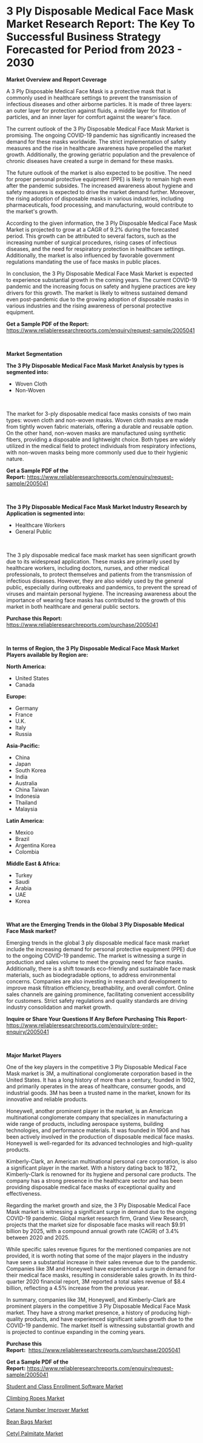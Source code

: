 <p><h1>3 Ply Disposable Medical Face Mask Market Research Report: The Key To Successful Business Strategy Forecasted for Period from 2023 - 2030</h1></p><p><strong>Market Overview and Report Coverage</strong></p>
<p><p>A 3 Ply Disposable Medical Face Mask is a protective mask that is commonly used in healthcare settings to prevent the transmission of infectious diseases and other airborne particles. It is made of three layers: an outer layer for protection against fluids, a middle layer for filtration of particles, and an inner layer for comfort against the wearer's face.</p><p>The current outlook of the 3 Ply Disposable Medical Face Mask Market is promising. The ongoing COVID-19 pandemic has significantly increased the demand for these masks worldwide. The strict implementation of safety measures and the rise in healthcare awareness have propelled the market growth. Additionally, the growing geriatric population and the prevalence of chronic diseases have created a surge in demand for these masks.</p><p>The future outlook of the market is also expected to be positive. The need for proper personal protective equipment (PPE) is likely to remain high even after the pandemic subsides. The increased awareness about hygiene and safety measures is expected to drive the market demand further. Moreover, the rising adoption of disposable masks in various industries, including pharmaceuticals, food processing, and manufacturing, would contribute to the market's growth.</p><p>According to the given information, the 3 Ply Disposable Medical Face Mask Market is projected to grow at a CAGR of 9.2% during the forecasted period. This growth can be attributed to several factors, such as the increasing number of surgical procedures, rising cases of infectious diseases, and the need for respiratory protection in healthcare settings. Additionally, the market is also influenced by favorable government regulations mandating the use of face masks in public places.</p><p>In conclusion, the 3 Ply Disposable Medical Face Mask Market is expected to experience substantial growth in the coming years. The current COVID-19 pandemic and the increasing focus on safety and hygiene practices are key drivers for this growth. The market is likely to witness sustained demand even post-pandemic due to the growing adoption of disposable masks in various industries and the rising awareness of personal protective equipment.</p></p>
<p><strong>Get a Sample PDF of the Report:</strong> <a href="https://www.reliableresearchreports.com/enquiry/request-sample/2005041">https://www.reliableresearchreports.com/enquiry/request-sample/2005041</a></p>
<p>&nbsp;</p>
<p><strong>Market Segmentation</strong></p>
<p><strong>The 3 Ply Disposable Medical Face Mask Market Analysis by types is segmented into:</strong></p>
<p><ul><li>Woven Cloth</li><li>Non-Woven</li></ul></p>
<p>&nbsp;</p>
<p><p>The market for 3-ply disposable medical face masks consists of two main types: woven cloth and non-woven masks. Woven cloth masks are made from tightly woven fabric materials, offering a durable and reusable option. On the other hand, non-woven masks are manufactured using synthetic fibers, providing a disposable and lightweight choice. Both types are widely utilized in the medical field to protect individuals from respiratory infections, with non-woven masks being more commonly used due to their hygienic nature.</p></p>
<p><strong>Get a Sample PDF of the Report:</strong>&nbsp;<a href="https://www.reliableresearchreports.com/enquiry/request-sample/2005041">https://www.reliableresearchreports.com/enquiry/request-sample/2005041</a></p>
<p>&nbsp;</p>
<p><strong>The 3 Ply Disposable Medical Face Mask Market Industry Research by Application is segmented into:</strong></p>
<p><ul><li>Healthcare Workers</li><li>General Public</li></ul></p>
<p>&nbsp;</p>
<p><p>The 3 ply disposable medical face mask market has seen significant growth due to its widespread application. These masks are primarily used by healthcare workers, including doctors, nurses, and other medical professionals, to protect themselves and patients from the transmission of infectious diseases. However, they are also widely used by the general public, especially during outbreaks and pandemics, to prevent the spread of viruses and maintain personal hygiene. The increasing awareness about the importance of wearing face masks has contributed to the growth of this market in both healthcare and general public sectors.</p></p>
<p><strong>Purchase this Report:</strong>&nbsp; <a href="https://www.reliableresearchreports.com/purchase/2005041">https://www.reliableresearchreports.com/purchase/2005041</a></p>
<p>&nbsp;</p>
<p><strong>In terms of Region, the 3 Ply Disposable Medical Face Mask Market Players available by Region are:</strong></p>
<p>
    <p> <strong> North America: </strong>
        <ul>
            <li>United States</li>
            <li>Canada</li>
        </ul>
        </p> 
    <p> <strong> Europe: </strong>
        <ul>
            <li>Germany</li>
            <li>France</li>
            <li>U.K.</li>
            <li>Italy</li>
            <li>Russia</li>
        </ul>
        </p> 
    <p> <strong> Asia-Pacific: </strong>
        <ul>
            <li>China</li>
            <li>Japan</li>
            <li>South Korea</li>
            <li>India</li>
            <li>Australia</li>
            <li>China Taiwan</li>
            <li>Indonesia</li>
            <li>Thailand</li>
            <li>Malaysia</li>
        </ul>
        </p> 
    <p> <strong> Latin America: </strong>
        <ul>
            <li>Mexico</li>
            <li>Brazil</li>
            <li>Argentina Korea</li>
            <li>Colombia</li>
        </ul>
        </p> 
    <p> <strong> Middle East & Africa: </strong>
        <ul>
            <li>Turkey</li>
            <li>Saudi</li>
            <li>Arabia</li>
            <li>UAE</li>
            <li>Korea</li>
        </ul>
    </p>
    </p>
<p>&nbsp;</p>
<p><strong>What are the Emerging Trends in the Global 3 Ply Disposable Medical Face Mask market?</strong></p>
<p><p>Emerging trends in the global 3 ply disposable medical face mask market include the increasing demand for personal protective equipment (PPE) due to the ongoing COVID-19 pandemic. The market is witnessing a surge in production and sales volume to meet the growing need for face masks. Additionally, there is a shift towards eco-friendly and sustainable face mask materials, such as biodegradable options, to address environmental concerns. Companies are also investing in research and development to improve mask filtration efficiency, breathability, and overall comfort. Online sales channels are gaining prominence, facilitating convenient accessibility for customers. Strict safety regulations and quality standards are driving industry consolidation and market growth.</p></p>
<p><strong>Inquire or Share Your Questions If Any Before Purchasing This Report</strong>- <a href="https://www.reliableresearchreports.com/enquiry/pre-order-enquiry/2005041">https://www.reliableresearchreports.com/enquiry/pre-order-enquiry/2005041</a></p>
<p>&nbsp;</p>
<p><strong>Major Market Players</strong></p>
<p><p>One of the key players in the competitive 3 Ply Disposable Medical Face Mask market is 3M, a multinational conglomerate corporation based in the United States. It has a long history of more than a century, founded in 1902, and primarily operates in the areas of healthcare, consumer goods, and industrial goods. 3M has been a trusted name in the market, known for its innovative and reliable products.</p><p>Honeywell, another prominent player in the market, is an American multinational conglomerate company that specializes in manufacturing a wide range of products, including aerospace systems, building technologies, and performance materials. It was founded in 1906 and has been actively involved in the production of disposable medical face masks. Honeywell is well-regarded for its advanced technologies and high-quality products.</p><p>Kimberly-Clark, an American multinational personal care corporation, is also a significant player in the market. With a history dating back to 1872, Kimberly-Clark is renowned for its hygiene and personal care products. The company has a strong presence in the healthcare sector and has been providing disposable medical face masks of exceptional quality and effectiveness.</p><p>Regarding the market growth and size, the 3 Ply Disposable Medical Face Mask market is witnessing a significant surge in demand due to the ongoing COVID-19 pandemic. Global market research firm, Grand View Research, projects that the market size for disposable face masks will reach $9.91 billion by 2025, with a compound annual growth rate (CAGR) of 3.4% between 2020 and 2025.</p><p>While specific sales revenue figures for the mentioned companies are not provided, it is worth noting that some of the major players in the industry have seen a substantial increase in their sales revenue due to the pandemic. Companies like 3M and Honeywell have experienced a surge in demand for their medical face masks, resulting in considerable sales growth. In its third-quarter 2020 financial report, 3M reported a total sales revenue of $8.4 billion, reflecting a 4.5% increase from the previous year.</p><p>In summary, companies like 3M, Honeywell, and Kimberly-Clark are prominent players in the competitive 3 Ply Disposable Medical Face Mask market. They have a strong market presence, a history of producing high-quality products, and have experienced significant sales growth due to the COVID-19 pandemic. The market itself is witnessing substantial growth and is projected to continue expanding in the coming years.</p></p>
<p><strong>Purchase this Report:</strong>&nbsp;&nbsp;<a href="https://www.reliableresearchreports.com/purchase/2005041">https://www.reliableresearchreports.com/purchase/2005041</a></p>
<p></p>
<p><strong>Get a Sample PDF of the Report:</strong>&nbsp;<a href="https://www.reliableresearchreports.com/enquiry/request-sample/2005041">https://www.reliableresearchreports.com/enquiry/request-sample/2005041</a></p>
<p><p><a href="https://github.com/sofyaavrova/Market-Research-Report-List-1/blob/main/student-and-class-enrollment-software-market.md">Student and Class Enrollment Software Market</a></p><p><a href="https://www.linkedin.com/pulse/climbing-ropes-market-size-share-global-analysis-report-2023-qdcif/">Climbing Ropes Market</a></p><p><a href="https://medium.com/@tammyfreeman2022/cetane-number-improver-market-furnishes-information-on-market-share-market-trends-and-market-4649439e9baa">Cetane Number Improver Market</a></p><p><a href="https://www.linkedin.com/pulse/bean-bags-market-size-growth-forecast-from-2023--xskif/">Bean Bags Market</a></p><p><a href="https://medium.com/@anndavis1924/cetyl-palmitate-market-size-market-outlook-and-market-forecast-2023-to-2030-32246ecdf372">Cetyl Palmitate Market</a></p></p>